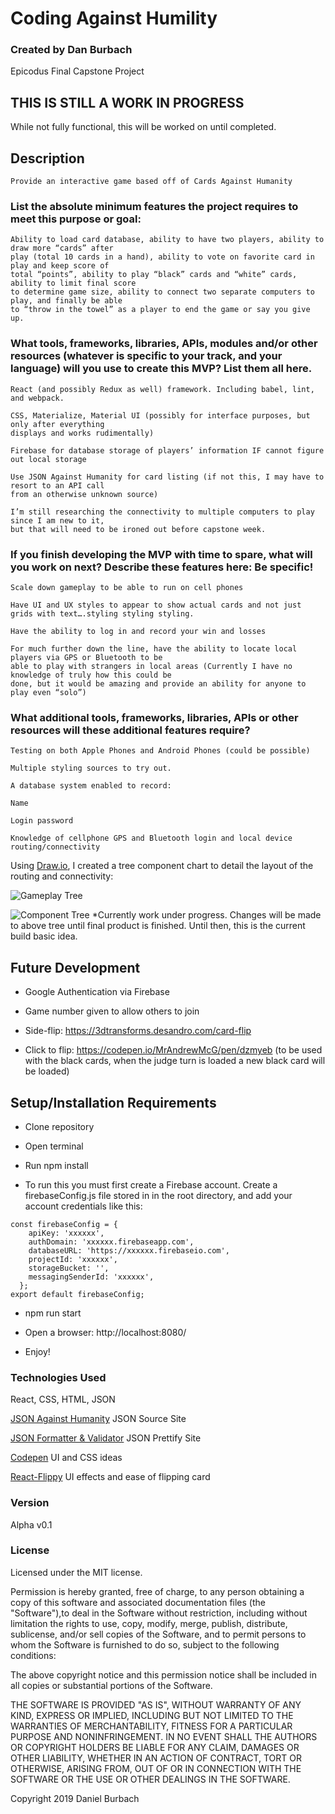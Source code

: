 # Coding Against Humility

### __Created by Dan Burbach__

Epicodus Final Capstone Project

## THIS IS STILL A WORK IN PROGRESS
While not fully functional, this will be worked on until completed.

## __Description__

```
Provide an interactive game based off of Cards Against Humanity
```

### List the absolute minimum features the project requires to meet this purpose or goal:

```
Ability to load card database, ability to have two players, ability to draw more “cards” after
play (total 10 cards in a hand), ability to vote on favorite card in play and keep score of
total “points”, ability to play “black” cards and “white” cards, ability to limit final score
to determine game size, ability to connect two separate computers to play, and finally be able
to “throw in the towel” as a player to end the game or say you give up.
```

### What tools, frameworks, libraries, APIs, modules and/or other resources (whatever is specific to your track, and your language) will you use to create this MVP? List them all here.
```
React (and possibly Redux as well) framework. Including babel, lint, and webpack.

CSS, Materialize, Material UI (possibly for interface purposes, but only after everything
displays and works rudimentally)

Firebase for database storage of players’ information IF cannot figure out local storage

Use JSON Against Humanity for card listing (if not this, I may have to resort to an API call
from an otherwise unknown source)

I’m still researching the connectivity to multiple computers to play since I am new to it,
but that will need to be ironed out before capstone week.
```

### If you finish developing the MVP with time to spare, what will you work on next? Describe these features here: Be specific!
```
Scale down gameplay to be able to run on cell phones

Have UI and UX styles to appear to show actual cards and not just grids with text….styling styling styling.

Have the ability to log in and record your win and losses

For much further down the line, have the ability to locate local players via GPS or Bluetooth to be
able to play with strangers in local areas (Currently I have no knowledge of truly how this could be
done, but it would be amazing and provide an ability for anyone to play even “solo”)
 ```

### What additional tools, frameworks, libraries, APIs or other resources will these additional features require?
```
Testing on both Apple Phones and Android Phones (could be possible)

Multiple styling sources to try out.

A database system enabled to record:

Name

Login password

Knowledge of cellphone GPS and Bluetooth login and local device routing/connectivity
```

  Using [Draw.io](https://www.draw.io/), I created a tree component chart to detail the layout of the routing and connectivity:

  ![Gameplay Tree](https://github.com/DanBurbach/Coding-Against-Humility/blob/master/src/assets/images/CodingAgainstHumilityGamePlay.jpg?raw=true)

  ![Component Tree](https://github.com/DanBurbach/Coding-Against-Humility/blob/master/src/assets/images/CodingAgainstHumilityComponents.jpg?raw=true)
  *Currently work under progress. Changes will be made to above tree until final product is finished. Until then, this is the current build basic idea.

## __Future Development__

  * Google Authentication via Firebase

  * Game number given to allow others to join

  * Side-flip: https://3dtransforms.desandro.com/card-flip
  
  * Click to flip: https://codepen.io/MrAndrewMcG/pen/dzmyeb
  (to be used with the black cards, when the judge turn is loaded a new black card will be loaded)

## __Setup/Installation Requirements__

  * Clone repository

  * Open terminal

  * Run npm install

  * To run this you must first create a Firebase account. Create a firebaseConfig.js file stored in in the root directory, and add your account credentials like this:
  ```
  const firebaseConfig = {
      apiKey: 'xxxxxx',
      authDomain: 'xxxxxx.firebaseapp.com',
      databaseURL: 'https://xxxxxx.firebaseio.com',
      projectId: 'xxxxxx',
      storageBucket: '',
      messagingSenderId: 'xxxxxx',
    };
  export default firebaseConfig;
  ```
  * npm run start

  * Open a browser: http://localhost:8080/

  * Enjoy!

### __Technologies Used__

  React, CSS, HTML, JSON

  [JSON Against Humanity](https://crhallberg.com/cah/)
  JSON Source Site

  [JSON Formatter & Validator](https://jsonformatter.curiousconcept.com/)
  JSON Prettify Site

  [Codepen](https://codepen.io/)
  UI and CSS ideas

  [React-Flippy](https://reactjsexample.com/flipping-cards-for-your-react-projects/)
  UI effects and ease of flipping card


### __Version__

Alpha v0.1

### License
Licensed under the MIT license.

Permission is hereby granted, free of charge, to any person obtaining a copy of this software and associated documentation files (the "Software"),to deal in the Software without restriction, including without limitation the rights to use, copy, modify, merge, publish, distribute, sublicense,
and/or sell copies of the Software, and to permit persons to whom the Software is furnished to do so, subject to the following conditions:

The above copyright notice and this permission notice shall be included in all copies or substantial portions of the Software.

THE SOFTWARE IS PROVIDED "AS IS", WITHOUT WARRANTY OF ANY KIND, EXPRESS OR IMPLIED, INCLUDING BUT NOT LIMITED TO THE WARRANTIES OF MERCHANTABILITY,
FITNESS FOR A PARTICULAR PURPOSE AND NONINFRINGEMENT. IN NO EVENT SHALL THE AUTHORS OR COPYRIGHT HOLDERS BE LIABLE FOR ANY CLAIM, DAMAGES OR OTHER LIABILITY,
WHETHER IN AN ACTION OF CONTRACT, TORT OR OTHERWISE, ARISING FROM, OUT OF OR IN CONNECTION WITH THE SOFTWARE OR THE USE OR OTHER DEALINGS IN THE SOFTWARE.


Copyright 2019 Daniel Burbach
